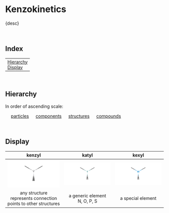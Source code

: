 # Kenzokinetics

{desc}


<br>


## Index

<table>
  <td>
    <a href="#hierarchy"> Hierarchy </a> <br>
    <a href="#display"> Display </a>
  </td>
</table>


<br>


## Hierarchy

In order of ascending scale:

&emsp; [particles](particles)
&emsp; [components](components)
&emsp; [structures](structures)
&emsp; [compounds](compounds)


<br>


## Display

| kenzyl | katyl | kexyl |
| :----: | :---: | :---: |
| ![kenzyl](../.assets/kenzokinetics/display/kenzyl.png) | ![katyl](../.assets/kenzokinetics/display/katyl.png) | ![kexyl](../.assets/kenzokinetics/display/kexyl.png) |
| any structure <br> represents connection points to other structures | a generic element <br> N, O, P, S | a special element |

